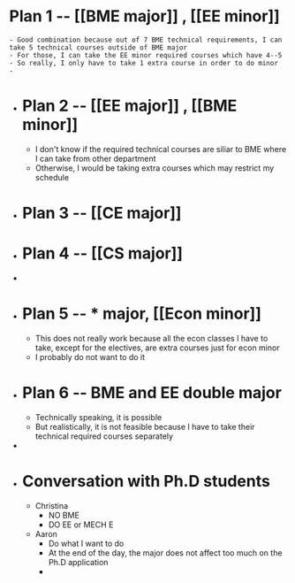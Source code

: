 # Plan 1 -- [[BME major]] , [[EE minor]]
	- Good combination because out of 7 BME technical requirements, I can take 5 technical courses outside of BME major
	- For those, I can take the EE minor required courses which have 4--5
	- So really, I only have to take 1 extra course in order to do minor
	-
- # Plan 2 -- [[EE major]] , [[BME minor]]
	- I don't know if the required technical courses are siliar to BME where I can take from other department
	- Otherwise, I would be taking extra courses which may restrict my schedule
- # Plan 3 -- [[CE major]]
- # Plan 4 -- [[CS major]]
-
- # Plan 5 -- * major, [[Econ minor]]
	- This does not really work because all the econ classes I have to take, except for the electives, are extra courses just for econ minor
	- I probably do not want to do it
- # Plan 6 -- BME and EE double major
	- Technically speaking, it is possible
	- But realistically, it is not feasible because I have to take their technical required courses separately
-
- # Conversation with Ph.D students
	- Christina
		- NO BME
		- DO EE or MECH E
	- Aaron
		- Do what I want to do
		- At the end of the day, the major does not affect too much on the Ph.D application
		-